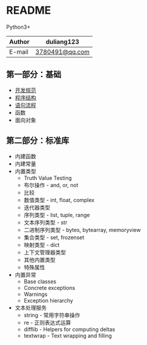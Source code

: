 README
===========================

Python3+

|Author|duliang123|
|---|---
|E-mail|3780491@qq.com


## 第一部分：基础
* [开发规范](book/specification.md)
* [程序结构](book/structure.md)
* [语句流程](/book/statement.md)
* 函数
* 面向对象


## 第二部分：标准库
* 内建函数
* 内建常量
* 内置类型
    * Truth Value Testing
    * 布尔操作 - and, or, not
    * 比较
    * 数值类型 - int, float, complex
    * 迭代器类型
    * 序列类型 - list, tuple, range
    * 文本序列类型 - str
    * 二进制序列类型 - bytes, bytearray, memoryview
    * 集合类型 - set, frozenset
    * 映射类型 - dict
    * 上下文管理器类型
    * 其他内置类型
    * 特殊属性
* 内置异常
   * Base classes
   * Concrete exceptions
   * Warnings
   * Exception hierarchy
* 文本处理服务
   * string - 常用字符串操作
   * re - 正则表达式运算
   * difflib - Helpers for computing deltas
   * textwrap - Text wrapping and filling
